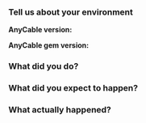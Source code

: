 <!--
  This template is for bug reports. If you are reporting a bug, please continue on.
  If you are here for another reason, please, go to discussions: https://github.com/anycable/anycable/discussions
-->

### Tell us about your environment

**AnyCable version:**

**AnyCable gem version:**

### What did you do?

### What did you expect to happen?

### What actually happened?

<!--
  Please, provide verbose logs for both anycable-go and RPC server (`anycable-go --debug` and `ANYCABLE_DEBUG=1 bin/anycable` respectively)
-->
